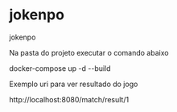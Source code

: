 # jokenpo
jokenpo

Na pasta do projeto executar o comando abaixo

docker-compose up -d --build


Exemplo uri para ver resultado do jogo

http://localhost:8080/match/result/1
